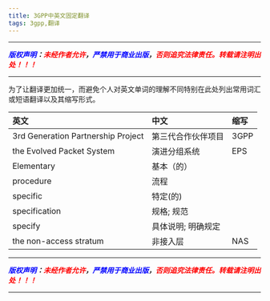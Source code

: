 ```yaml
---
title: 3GPP中英文固定翻译
tags: 3gpp,翻译
---
```



------

***<font color=blue>版权声明</font>：<font color=red>未经作者允许</font>，<font color=blue>严禁用于商业出版</font>，<font color=red>否则追究法律责任。转载请注明出处！！！</font>***

------

为了让翻译更加统一，而避免个人对英文单词的理解不同特别在此处列出常用词汇或短语翻译以及其缩写形式。

|英文|中文|缩写|
|:--|:--|:--|
|3rd Generation Partnership Project|第三代合作伙伴项目|3GPP|
| the Evolved Packet System|演进分组系统|EPS|
|Elementary |基本（的）|
|procedure |流程|
|specific |特定(的)|
|specification|规格; 规范|
|specify |具体说明; 明确规定|
|the non-access stratum |非接入层|NAS|



------

***<font color=blue>版权声明</font>：<font color=red>未经作者允许</font>，<font color=blue>严禁用于商业出版</font>，<font color=red>否则追究法律责任。转载请注明出处！！！</font>***

------
